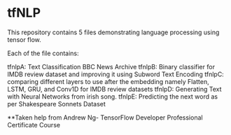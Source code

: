 # tfNLP

This repository contains 5 files demonstrating language processing using tensor flow.

Each of the file contains:

tfnlpA: Text Classification BBC News Archive
tfnlpB: Binary classifier for IMDB review dataset and improving it using Subword Text Encoding
tfnlpC: comparing different layers to use after the embedding namely Flatten, LSTM, GRU, and Conv1D for IMDB review datasets 
tfnlpD: Generating Text with Neural Networks from irish song.
tfnlpE: Predicting the next word as per Shakespeare Sonnets Dataset

**Taken help from Andrew Ng- TensorFlow Developer Professional Certificate Course
